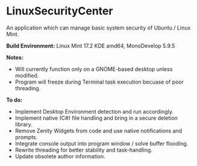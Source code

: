 # LinuxSecurityCenter
An application which can manage basic system security of Ubuntu / Linux Mint.

**Build Environment:** Linux Mint 17.2 KDE amd64, MonoDevelop 5.9.5

**Notes:**
- Will currently function only on a GNOME-based desktop unless modified.
- Program will freeze during Terminal task execution becuase of poor threading.

**To do:**
- Implement Desktop Environment detection and run accordingly.
- Implement native (C#) file handling and bring in a secure deletion library.
- Remove Zenity Widgets from code and use native notifications and prompts.
- Integrate console output into program window / solve buffer flooding.
- Rewrite threading for better stability and task-handling.
- Update obsolete author information.